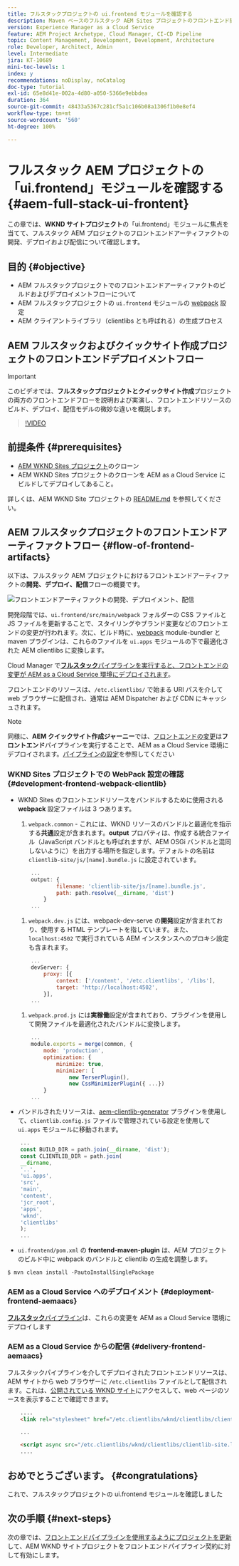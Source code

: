 ```yaml
---
title: フルスタックプロジェクトの ui.frontend モジュールを確認する
description: Maven ベースのフルスタック AEM Sites プロジェクトのフロントエンド開発、デプロイメント、配信のライフサイクルを確認します。
version: Experience Manager as a Cloud Service
feature: AEM Project Archetype, Cloud Manager, CI-CD Pipeline
topic: Content Management, Development, Development, Architecture
role: Developer, Architect, Admin
level: Intermediate
jira: KT-10689
mini-toc-levels: 1
index: y
recommendations: noDisplay, noCatalog
doc-type: Tutorial
exl-id: 65e8d41e-002a-4d80-a050-5366e9ebbdea
duration: 364
source-git-commit: 48433a5367c281cf5a1c106b08a1306f1b0e8ef4
workflow-type: tm+mt
source-wordcount: '560'
ht-degree: 100%

---
```


# フルスタック AEM プロジェクトの「ui.frontend」モジュールを確認する {#aem-full-stack-ui-frontent}

この章では、__WKND サイトプロジェクト__&#x200B;の「ui.frontend」モジュールに焦点を当てて、フルスタック AEM プロジェクトのフロントエンドアーティファクトの開発、デプロイおよび配信について確認します。


## 目的 {#objective}

* AEM フルスタックプロジェクトでのフロントエンドアーティファクトのビルドおよびデプロイメントフローについて
* AEM フルスタックプロジェクトの `ui.frontend` モジュールの [webpack](https://webpack.js.org/) 設定
* AEM クライアントライブラリ（clientlibs とも呼ばれる）の生成プロセス

## AEM フルスタックおよびクイックサイト作成プロジェクトのフロントエンドデプロイメントフロー

>[!IMPORTANT]
>
>このビデオでは、**フルスタックプロジェクトとクイックサイト作成**&#x200B;プロジェクトの両方のフロントエンドフローを説明および実演し、フロントエンドリソースのビルド、デプロイ、配信モデルの微妙な違いを概説します。

>[!VIDEO](https://video.tv.adobe.com/v/3409344?quality=12&learn=on)

## 前提条件 {#prerequisites}


* [AEM WKND Sites プロジェクト](https://github.com/adobe/aem-guides-wknd)のクローン
* AEM WKND Sites プロジェクトのクローンを AEM as a Cloud Service にビルドしてデプロイしてあること。

詳しくは、AEM WKND Site プロジェクトの [README.md](https://github.com/adobe/aem-guides-wknd/blob/main/README.md) を参照してください。

## AEM フルスタックプロジェクトのフロントエンドアーティファクトフロー {#flow-of-frontend-artifacts}

以下は、フルスタック AEM プロジェクトにおけるフロントエンドアーティファクトの&#x200B;__開発、デプロイ、配信__&#x200B;フローの概要です。

![フロントエンドアーティファクトの開発、デプロイメント、配信](assets/Dev-Deploy-Delivery-AEM-Project.png)


開発段階では、`ui.frontend/src/main/webpack` フォルダーの CSS ファイルと JS ファイルを更新することで、スタイリングやブランド変更などのフロントエンドの変更が行われます。次に、ビルド時に、[webpack](https://webpack.js.org/) module-bundler と maven プラグインは、これらのファイルを `ui.apps` モジュールの下で最適化された AEM clientlibs に変換します。

Cloud Manager で&#x200B;[__フルスタック__&#x200B;パイプラインを実行すると、フロントエンドの変更が AEM as a Cloud Service 環境にデプロイされます](https://experienceleague.adobe.com/docs/experience-manager-cloud-service/content/implementing/using-cloud-manager/cicd-pipelines/introduction-ci-cd-pipelines.html?lang=ja)。

フロントエンドのリソースは、`/etc.clientlibs/` で始まる URI パスを介して web ブラウザーに配信され、通常は AEM Dispatcher および CDN にキャッシュされます。


>[!NOTE]
>
> 同様に、__AEM クイックサイト作成ジャーニー__&#x200B;では、[フロントエンドの変更](https://experienceleague.adobe.com/docs/experience-manager-cloud-service/content/sites/administering/site-creation/quick-site/customize-theme.html?lang=ja)は&#x200B;__フロントエンド__&#x200B;パイプラインを実行することで、AEM as a Cloud Service 環境にデプロイされます。[パイプラインの設定](https://experienceleague.adobe.com/docs/experience-manager-cloud-service/content/sites/administering/site-creation/quick-site/pipeline-setup.html?lang=ja)を参照してください

### WKND Sites プロジェクトでの WebPack 設定の確認 {#development-frontend-webpack-clientlib}

* WKND Sites のフロントエンドリソースをバンドルするために使用される __webpack__ 設定ファイルは 3 つあります。

   1. `webpack.common` - これには、WKND リソースのバンドルと最適化を指示する&#x200B;__共通__&#x200B;設定が含まれます。__output__ プロパティは、作成する統合ファイル（JavaScript バンドルとも呼ばれますが、AEM OSGi バンドルと混同しないように）を出力する場所を指定します。デフォルトの名前は `clientlib-site/js/[name].bundle.js` に設定されています。

  ```javascript
      ...
      output: {
              filename: 'clientlib-site/js/[name].bundle.js',
              path: path.resolve(__dirname, 'dist')
          }
      ...    
  ```

   1. `webpack.dev.js` には、webpack-dev-serve の&#x200B;__開発__&#x200B;設定が含まれており、使用する HTML テンプレートを指しています。また、`localhost:4502` で実行されている AEM インスタンスへのプロキシ設定も含まれます。

  ```javascript
      ...
      devServer: {
          proxy: [{
              context: ['/content', '/etc.clientlibs', '/libs'],
              target: 'http://localhost:4502',
          }],
      ...    
  ```

   1. `webpack.prod.js` には&#x200B;__実稼働__&#x200B;設定が含まれており、プラグインを使用して開発ファイルを最適化されたバンドルに変換します。

  ```javascript
      ...
      module.exports = merge(common, {
          mode: 'production',
          optimization: {
              minimize: true,
              minimizer: [
                  new TerserPlugin(),
                  new CssMinimizerPlugin({ ...})
          }
      ...    
  ```


* バンドルされたリソースは、[aem-clientlib-generator](https://www.npmjs.com/package/aem-clientlib-generator) プラグインを使用して、`clientlib.config.js` ファイルで管理されている設定を使用して `ui.apps` モジュールに移動されます。

```javascript
    ...
    const BUILD_DIR = path.join(__dirname, 'dist');
    const CLIENTLIB_DIR = path.join(
    __dirname,
    '..',
    'ui.apps',
    'src',
    'main',
    'content',
    'jcr_root',
    'apps',
    'wknd',
    'clientlibs'
    );
    ...
```

* `ui.frontend/pom.xml` の __frontend-maven-plugin__ は、AEM プロジェクトのビルド中に webpack のバンドルと clientlib の生成を調整します。

`$ mvn clean install -PautoInstallSinglePackage`

### AEM as a Cloud Service へのデプロイメント {#deployment-frontend-aemaacs}

[__フルスタック__&#x200B;パイプライン](https://experienceleague.adobe.com/docs/experience-manager-cloud-service/content/implementing/using-cloud-manager/cicd-pipelines/introduction-ci-cd-pipelines.html?lang=ja#full-stack-pipeline)は、これらの変更を AEM as a Cloud Service 環境にデプロイします


### AEM as a Cloud Service からの配信 {#delivery-frontend-aemaacs}

フルスタックパイプラインを介してデプロイされたフロントエンドリソースは、AEM サイトから web ブラウザーに `/etc.clientlibs` ファイルとして配信されます。これは、[公開されている WKND サイト](https://wknd.site/content/wknd/us/en.html)にアクセスして、web ページのソースを表示することで確認できます。

```html
    ....
    <link rel="stylesheet" href="/etc.clientlibs/wknd/clientlibs/clientlib-site.lc-181cd4102f7f49aa30eea548a7715c31-lc.min.css" type="text/css">

    ...

    <script async src="/etc.clientlibs/wknd/clientlibs/clientlib-site.lc-d4e7c03fe5c6a405a23b3ca1cc3dcd3d-lc.min.js"></script>
    ....
```

## おめでとうございます。 {#congratulations}

これで、フルスタックプロジェクトの ui.frontend モジュールを確認しました

## 次の手順 {#next-steps}

次の章では、[フロントエンドパイプラインを使用するようにプロジェクトを更新](update-project.md)して、AEM WKND サイトプロジェクトをフロントエンドパイプライン契約に対して有効にします。
